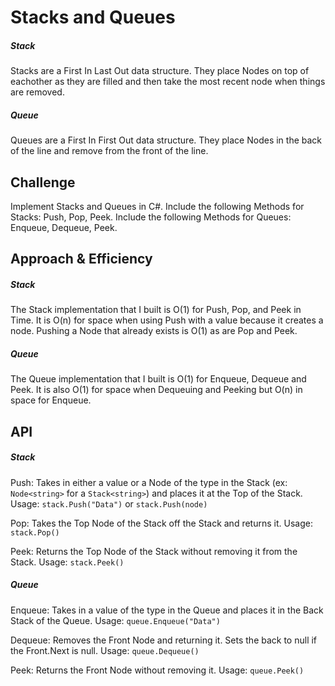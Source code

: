 # Stacks and Queues

##### Stack
Stacks are a First In Last Out data structure. They place Nodes on top of eachother as they are filled and then take the most recent node when things are removed.

##### Queue
Queues are a First In First Out data structure. They place Nodes in the back of the line and remove from the front of the line.

## Challenge
Implement Stacks and Queues in C#. Include the following Methods for Stacks: Push, Pop, Peek. Include the following Methods for Queues: Enqueue, Dequeue, Peek.

## Approach & Efficiency

##### Stack
The Stack implementation that I built is O(1) for Push, Pop, and Peek in Time. It is O(n) for space when using Push with a value because it creates a node. Pushing a Node that already exists is O(1) as are Pop and Peek.

##### Queue
The Queue implementation that I built is O(1) for Enqueue, Dequeue and Peek. It is also O(1) for space when Dequeuing and Peeking but O(n) in space for Enqueue.

## API

##### Stack

Push: Takes in either a value or a Node of the type in the Stack (ex: `Node<string>` for a `Stack<string>`) and places it at the Top of the Stack.
Usage: `stack.Push("Data")` or `stack.Push(node)`

Pop: Takes the Top Node of the Stack off the Stack and returns it.
Usage: `stack.Pop()`

Peek: Returns the Top Node of the Stack without removing it from the Stack.
Usage: `stack.Peek()`

##### Queue

Enqueue: Takes in a value of the type in the Queue and places it in the Back Stack of the Queue.
Usage: `queue.Enqueue("Data")`

Dequeue: Removes the Front Node and returning it. Sets the back to null if the Front.Next is null.
Usage: `queue.Dequeue()`

Peek: Returns the Front Node without removing it.
Usage: `queue.Peek()`
